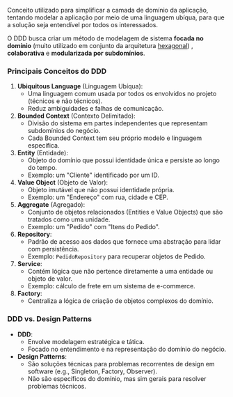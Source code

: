 Conceito utilizado para simplificar a camada de domínio da aplicação, tentando modelar a aplicação por meio de uma linguagem ubíqua, para que a solução seja entendível por todos os interessados.

O DDD busca criar um método de modelagem de sistema **focada no domínio** (muito utilizado em conjunto da arquitetura [hexagonal](Hexagonal))  , **colaborativa** e **modularizada por subdomínios**.

### **Principais Conceitos do DDD**

1. **Ubiquitous Language** (Linguagem Ubíqua):
    - Uma linguagem comum usada por todos os envolvidos no projeto (técnicos e não técnicos).
    - Reduz ambiguidades e falhas de comunicação.
2. **Bounded Context** (Contexto Delimitado):
    - Divisão do sistema em partes independentes que representam subdomínios do negócio.
    - Cada Bounded Context tem seu próprio modelo e linguagem específica.
3. **Entity** (Entidade):
    - Objeto do domínio que possui identidade única e persiste ao longo do tempo.
    - Exemplo: um "Cliente" identificado por um ID.
4. **Value Object** (Objeto de Valor):
    - Objeto imutável que não possui identidade própria.
    - Exemplo: um "Endereço" com rua, cidade e CEP.
5. **Aggregate** (Agregado):
    - Conjunto de objetos relacionados (Entities e Value Objects) que são tratados como uma unidade.
    - Exemplo: um "Pedido" com "Itens do Pedido".
6. **Repository**:
    - Padrão de acesso aos dados que fornece uma abstração para lidar com persistência.
    - Exemplo: `PedidoRepository` para recuperar objetos de Pedido.
7. **Service**:
    - Contém lógica que não pertence diretamente a uma entidade ou objeto de valor.
    - Exemplo: cálculo de frete em um sistema de e-commerce.
8. **Factory**:
    - Centraliza a lógica de criação de objetos complexos do domínio.
### **DDD vs. Design Patterns**

- **DDD**:
    - Envolve modelagem estratégica e tática.
    - Focado no entendimento e na representação do domínio do negócio.
- **Design Patterns**:
    - São soluções técnicas para problemas recorrentes de design em software (e.g., Singleton, Factory, Observer).
    - Não são específicos do domínio, mas sim gerais para resolver problemas técnicos.